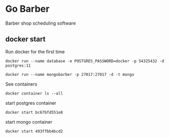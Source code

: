 # Go Barber

Barber shop scheduling software

## docker start

Run docker for the first time

```docker run --name database -e POSTGRES_PASSWORD=docker -p 54325432 -d postgres:11```

```docker run --name mongobarber -p 27017:27017 -d -t mongo```

See containers

```docker container ls --all```

start postgres container

```docker start bc67bfd551e8```

start mongo container

```docker start 493ffbb4bcd2```

